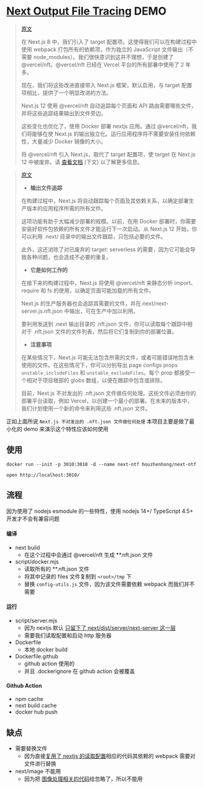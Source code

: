 # [Next Output File Tracing](https://nextjs.org/blog/next-12#output-file-tracing) DEMO

> [原文](https://nextjs.org/blog/next-12#output-file-tracing)
>
> 在 Next.js 8 中，我们引入了 target 配置项。这使得我们可以在构建过程中使用 webpack 打包所有的依赖项，作为独立的 JavaScript 文件输出（不需要 node_modules）。我们很快意识到这并不理想，于是创建了@vercel/nft。@vercel/nft 已经在 Vercel 平台的所有部署中使用了 2 年多。
>
> 现在，我们将这些改进直接带入 Next.js 框架，默认启用，与 target 配置项相比，提供了一个明显改进的方法。
>
> Next.js 12 使用 @vercel/nft 自动追踪每个页面和 API 路由需要哪些文件，并将这些追踪结果输出到文件旁边。
>
> 这些变化也优化了，使用 Docker 部署 nextjs 应用。通过 @vercel/nft，我们将能够在使 Next.js 的输出独立化。运行应用程序将不需要安装任何依赖性，大量减少 Docker 镜像的大小。
>
> 将 @vercel/nft 引入 Next.js，取代了 target 配置项，使 target 在 Next.js 12 中被废弃。请 [查看文档](https://nextjs.org/docs/advanced-features/output-file-tracing) (下文) 以了解更多信息。

> [原文](https://nextjs.org/docs/advanced-features/output-file-tracing)
>
> - **输出文件追踪**
>
> 在构建过程中，Next.js 将自动跟踪每个页面及其依赖关系，以确定部署生产版本的应用程序所需的所有文件。
>
> 这项功能有助于大幅减少部署的规模。以前，在用 Docker 部署时，你需要安装好软件包依赖的所有文件才能运行下一次启动。从 Next.js 12 开始，你可以利用 .next/ 目录中的输出文件跟踪，只包括必要的文件。
>
> 此外，这还消除了对已废弃的 target: serverless 的需要，因为它可能会导致各种问题，也会造成不必要的重复。
>
> - **它是如何工作的**
>
> 在接下来的构建过程中，Next.js 将使用 @vercel/nft 来静态分析 import、require 和 fs 的使用，以确定页面可能加载的所有文件。
>
> Next.js 的生产服务器也会追踪其需要的文件，并在.next/next-server.js.nft.json 中输出，可在生产中加以利用。
>
> 要利用发送到 .next 输出目录的 .nft.json 文件，你可以读取每个跟踪中相对于 .nft.json 文件的文件列表，然后将它们复制到你的部署位置。
>
> - **注意事项**
>
> 在某些情况下，Next.js 可能无法包含所需的文件，或者可能错误地包含未使用的文件。在这些情况下，你可以分别导出 page configs props `unstable_includeFiles` 和 `unstable_excludeFiles`。每个 prop 都接受一个相对于项目根部的 globs 数组，以便在跟踪中包含或排除。
>
> 目前，Next.js 不对发出的 .nft.json 文件做任何处理。这些文件必须由你的部署平台读取，例如 Vercel，以创建一个最小的部署。在未来的版本中，我们计划使用一个新的命令来利用这些 .nft.json 文件。

正如上面所说 `Next.js 不对发出的 .nft.json 文件做任何处理` 本项目主要是做了最小化的 demo 来演示这个特性应该如何使用

## 使用

```shell
docker run --init -p 3010:3010 -d --name next-ntf houzhenhong/next-ntf

open http://localhost:3010/
```

## 流程

因为使用了 nodejs esmodule 的一些特性，使用 nodejs 14+/ TypeScript 4.5+ 开发才不会有兼容问题

#### 编译

- next build
  - 在这个过程中会通过 @vercel/nft 生成 \*\*.nft.json 文件
- script/docker.mjs
  - 读取所有的 \*\*.nft.json 文件
  - 将其中记录的 files 文件复制到 `<root>/tmp` 下
  - 替换 `config-utils.js` 文件，因为该文件需要依赖 webpack 而我们并不需要

#### 运行

- script/server.mjs
  - 因为 nextjs 默认 [只留下了 next/dist/server/next-server 这一层](https://github.com/vercel/next.js/blob/95607130a080b2488e9ae12b0b88304506559c0c/packages/next/build/index.ts#L1207)
  - 需要我们读取配置和启动 http 服务器
- Dockerfile
  - 本地 docker build
- Dockerfile.github
  - github action 使用的
  - 并且 .dockerignore 在 github action 会被覆盖

#### Github Action

- npm cache
- next build cache
- docker hub push

## 缺点

- 需要替换文件
  - 因为直接[复用了 nextjs 的读取配置](https://github.com/vercel/next.js/blob/95607130a0/packages/next/server/config.ts#L532)相应的代码其依赖的 webpack 需要对文件进行替换
- next/image 不能用
  - 因为把 [图像处理相关的代码](https://github.com/vercel/next.js/blob/95607130a080b2488e9ae12b0b88304506559c0c/packages/next/build/index.ts#L1213)给忽略了，所以不能用
